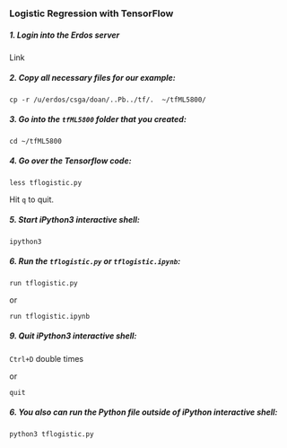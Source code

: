 ### Logistic Regression with TensorFlow

##### 1. Login into the Erdos server

Link

##### 2. Copy all necessary files for our example:

`cp -r /u/erdos/csga/doan/..Pb../tf/.  ~/tfML5800/`

##### 3. Go into the `tfML5800` folder that you created:

`cd ~/tfML5800`

##### 4. Go over the Tensorflow code:

`less tflogistic.py`

Hit `q` to quit.

##### 5. Start iPython3 interactive shell:

`ipython3`

##### 6. Run the `tflogistic.py` or `tflogistic.ipynb`:

`run tflogistic.py`

or

`run tflogistic.ipynb`

##### 9. Quit iPython3 interactive shell:

`Ctrl+D` double times

or 

`quit`

##### 6. You also can run the Python file outside of iPython interactive shell:

`python3 tflogistic.py`
